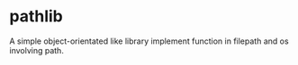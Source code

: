 # pathlib
A simple object-orientated like library implement function in filepath and os involving path.